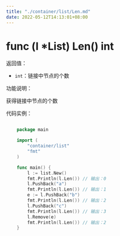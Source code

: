 ```yaml
---
title: "./container/list/Len.md"
date: 2022-05-12T14:13:01+08:00
---
```

# func (l *List) Len() int

返回值：

- `int`：链接中节点的个数

功能说明：

获得链接中节点的个数

代码实例：

```go

	package main

	import (
		"container/list"
		"fmt"
	)

	func main() {
		l := list.New()
		fmt.Println(l.Len()) // 输出：0
		l.PushBack("a")
		fmt.Println(l.Len()) // 输出：1
		e := l.PushBack("b")
		fmt.Println(l.Len()) // 输出：2
		l.PushBack("c")
		fmt.Println(l.Len()) // 输出：3
		l.Remove(e)
		fmt.Println(l.Len()) // 输出：2
	}

```